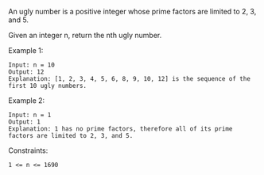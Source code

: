 An ugly number is a positive integer whose prime factors are limited to 2, 3, and 5.<br>

Given an integer n, return the nth ugly number.<br>

Example 1:

    Input: n = 10
    Output: 12
    Explanation: [1, 2, 3, 4, 5, 6, 8, 9, 10, 12] is the sequence of the first 10 ugly numbers.

Example 2:

    Input: n = 1
    Output: 1
    Explanation: 1 has no prime factors, therefore all of its prime factors are limited to 2, 3, and 5.

Constraints:

    1 <= n <= 1690
